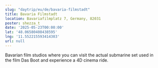 ```yaml
---
slug: "daytrip/eu/de/bavaria-filmstadt"
title: Bavaria Filmstadt
location: Bavariafilmplatz 7, Germany, 82031
poster: shezza_t
date: '2025-05-23T00:00:00'
lat: '48.06580408438595'
lng: '11.552215593414303'
url: null
---
```


Bavarian film studios where you can visit the actual submarine set used in the film Das Boot and experience a 4D cinema ride.
